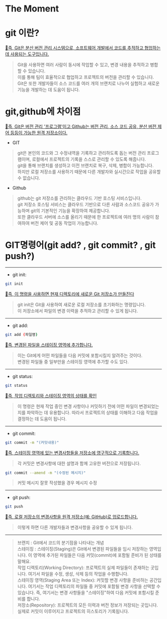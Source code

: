 The Moment
=====================

# git 이란?
<u>📌즉, Git은 분산 버전 관리 시스템으로, 소프트웨어 개발에서 코드를 추적하고 협업하는 데 사용되는 도구입니다.</u>

>   Git을 사용하면 여러 사람이 동시에 작업할 수 있고, 변경 내용을 추적하고 병합할 수 있습니다.</br>
>   이를 통해 팀이 효율적으로 협업하고 프로젝트의 버전을 관리할 수 있습니다.</br>
>   Git은 또한 개발자들이 소스 코드를 여러 개의 브랜치로 나누어 실험하고 새로운 기능을 개발하는 데 도움이 됩니다.</br>

# git,github에 차이점

<u>📌즉, Git은 버전 관리 '프로그램'이고 Github는 버전 관리, 소스 코드 공유, 분산 버전 제어 등등이 가능한 원격 저장소이다.</u>

* GIT 
>   git은 본인의 코드와 그 수정내역을 기록하고 관리하도록 돕는 버전 관리 프로그램이며, 로컬에서 프로젝트의 기록을 스스로 관리할 수 있도록 해줍니다.</br>
>   git을 통해 브랜치를 생성하고 이전 브랜치로 복구, 삭제, 병합이 가능합니다.</br>
>   하지만 로컬 저장소를 사용하기 때문에 다른 개발자와 실시간으로 작업을 공유할 수 없습니다.

* Github

>   github는 git 저장소를 관리하는 클라우드 기반 호스팅 서비스입니다.</br>
>   git 저장소 호스팅 서비스는 클라우드 기반으로 다른 사람과 소스코드 공유가 가능하며 git의 기본적인 기능을 확장하여 제공합니다.</br>
>   또한 클라우드 서버에 소스를 올리기 때문에 한 프로젝트에 여러 명의 사람이 참여하여 버전 제어 및 공동 작업이 가능합니다.</br>

# GIT명령어(git add? , git commit? , git push?)

***

* git init:</br>

```bash
git init
```

<u>📌즉, 이 명령을 사용하면 현재 디렉토리에 새로운 Git 저장소가 만들진다</u></br>


>   git init은 Git을 사용하여 새로운 로컬 저장소를 초기화하는 명령입니다.</br>
>   이 저장소에서 파일의 변경 이력을 추적하고 관리할 수 있게 됩니다.</br>

***

* git add:</br>

```bash
git add (파일명)
```

<u>📌즉, 변경된 파일을 스테이징 영역에 추가합니다.</u></br>

>   이는 Git에게 어떤 파일들을 다음 커밋에 포함시킬지 알려주는 것이다. </br>
>   변경된 파일들 중 일부만을 스테이징 영역에 추가할 수도 있다.</br>

***

* git status:</br>

```bash
git status
```

<u>📌즉, 작업 디렉토리와 스테이징 영역의 상태를 확인</u></br>

>   이 명령은 현재 작업 중인 변경 사항이나 커밋하기 전에 어떤 파일이 변경되었는지를 파악하는 데 유용합니다. 
>   따라서 프로젝트의 상태를 이해하고 다음 작업을 결정하는 데 도움이 됩니다.

***

* git commit:</br>

```bash
git commit -m "(커밋내용)"
```

<u>📌즉, 스테이징 영역에 있는 변경사항들을 저장소에 영구적으로 기록합니다.</u></br>

>   각 커밋은 변경사항에 대한 설명과 함께 고유한 버전으로 저장됩니다.</br>

```bash
git commit --amend -m "(수정된 메시지)"
```

>   커밋 메시지 잘못 작성했을 경우 메시지 수정

***

* git push:</br>

```bash
git push
```

<u>📌즉, 로컬 저장소의 변경사항을 원격 저장소(예: GitHub)로 업로드합니다.</u></br> 

>   이렇게 하면 다른 개발자들과 변경사항을 공유할 수 있게 됩니다.</br>

***

>   브랜치 : Git에서 코드의 분기점을 나타내는 개념</br>
>   스테이징 : 스테이징(Staging)은 Git에서 변경된 파일들을 임시 저장하는 영역입니다. 이 영역에 추가된 파일들은 다음 커밋(commit)에 포함될 준비가 된 상태를 말해요.</br>
>   작업 디렉토리(Working Directory): 프로젝트의 실제 파일들이 존재하는 곳입니다. 여기서 파일을 수정, 생성, 삭제 등의 작업을 수행합니다.</br>
>   스테이징 영역(Staging Area 또는 Index): 커밋할 변경 사항을 준비하는 공간입니다. 여기서는 작업 디렉토리의 파일들 중 커밋에 포함될 변경 사항을 선택할 수 있습니다. 즉, 여기서는 변경 
>   사항들을 "스테이징"하여 다음 커밋에 포함시킬 준비를 합니다.</br>
>   저장소(Repository): 프로젝트의 모든 이력과 버전 정보가 저장되는 곳입니다. 실제로 커밋이 이루어지고 프로젝트의 히스토리가 기록됩니다.
